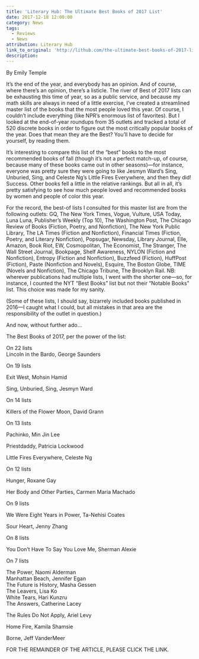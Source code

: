 ```yaml
---
title: 'Literary Hub: The Ultimate Best Books of 2017 List'
date: 2017-12-18 12:00:00
category: News
tags:
  - Reviews
  - News
attribution: Literary Hub
link_to_original: 'http://lithub.com/the-ultimate-best-books-of-2017-list/'
description:
---
```



By Emily Temple

It’s the end of the year, and everybody has an opinion. And of course, where there’s an opinion, there’s a listicle. The river of Best of 2017 lists can be exhausting this time of year, so as a public service, and because my math skills are always in need of a little exercise, I’ve created a streamlined master list of the books that the most people loved this year. Of course, I couldn’t include everything (like NPR’s enormous list of favorites). But I looked at the end-of-year roundups from 35 outlets and tracked a total of 520 discrete books in order to figure out the most critically popular books of the year. Does that mean they are the Best? You’ll have to decide for yourself, by reading them.

It’s interesting to compare this list of the “best” books to the most recommended books of fall (though it’s not a perfect match-up, of course, because many of these books came out in other seasons)—for instance, everyone was pretty sure they were going to like Jesmyn Ward’s Sing, Unburied, Sing, and Celeste Ng’s Little Fires Everywhere, and then they did! Success. Other books fell a little in the relative rankings. But all in all, it’s pretty satisfying to see how much people loved and recommended books by women and people of color this year.

For the record, the best-of lists I consulted for this master list are from the following outlets: GQ, The New York Times, Vogue, Vulture, USA Today, Luna Luna, Publisher’s Weekly (Top 10), The Washington Post, The Chicago Review of Books (Fiction, Poetry, and Nonfiction), The New York Public Library, The LA Times (Fiction and Nonfiction), Financial Times (Fiction, Poetry, and Literary Nonfiction), Popsugar, Newsday, Library Journal, Elle, Amazon, Book Riot, EW, Cosmopolitan, The Economist, The Stranger, The Wall Street Journal, Bookpage, Shelf Awareness, NYLON (Fiction and Nonfiction), Entropy (Fiction and Nonfiction), Buzzfeed (Fiction), HuffPost (Fiction), Paste (Nonfiction and Novels), Esquire, The Boston Globe, TIME (Novels and Nonfiction), The Chicago Tribune, The Brooklyn Rail. NB: wherever publications had multiple lists, I went with the shorter one—so, for instance, I counted the NYT “Best Books” list but not their “Notable Books” list. This choice was made for my sanity.

(Some of these lists, I should say, bizarrely included books published in 2016—I caught what I could, but all mistakes in that area are the responsibility of the outlet in question.)

And now, without further ado…

The Best Books of 2017, per the power of the list:

On 22 lists<br>Lincoln in the Bardo, George Saunders

On 19 lists

Exit West, Mohsin Hamid

Sing, Unburied, Sing, Jesmyn Ward

On 14 lists

Killers of the Flower Moon, David Grann

On 13 lists

Pachinko, Min Jin Lee

Priestdaddy, Patricia Lockwood

Little Fires Everywhere, Celeste Ng

On 12 lists

Hunger, Roxane Gay

Her Body and Other Parties, Carmen Maria Machado

On 9 lists

We Were Eight Years in Power, Ta-Nehisi Coates

Sour Heart, Jenny Zhang

On 8 lists

You Don’t Have To Say You Love Me, Sherman Alexie

On 7 lists

The Power, Naomi Alderman<br>Manhattan Beach, Jennifer Egan<br>The Future is History, Masha Gessen<br>The Leavers, Lisa Ko<br>White Tears, Hari Kunzru<br>The Answers, Catherine Lacey

The Rules Do Not Apply, Ariel Levy

Home Fire, Kamila Shamsie

Borne, Jeff VanderMeer

FOR THE REMAINDER OF THE ARTICLE, PLEASE CLICK THE LINK.&nbsp;